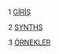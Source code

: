 1 [GİRİŞ](https://github.com/nazimege/sonicpigroup6/blob/develop/Giri%C5%9F.pdf)

  
2 [SYNTHS](https://github.com/nazimege/sonicpigroup6/blob/develop/synts.pdf)  

  
3 [ÖRNEKLER](https://github.com/nazimege/sonicpigroup6/blob/develop/%C3%B6rnekler.pdf)
